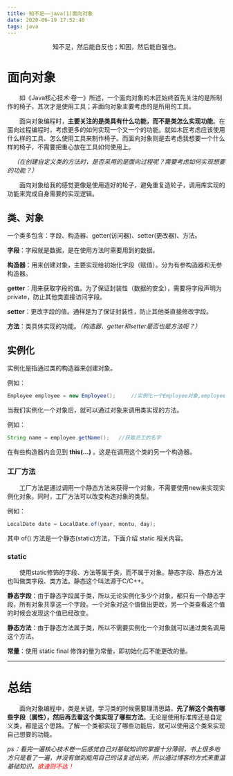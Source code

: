```yaml
---
title: 知不足——java(1)面向对象
date: 2020-06-19 17:52:40
tags: java
---
```


<center>知不足，然后能自反也；知困，然后能自强也。</center>

<!-- more -->

# 面向对象

&emsp;&emsp;如《Java核心技术·卷一》所述，一个面向对象的木匠始终首先关注的是所制作的椅子，其次才是使用工具；非面向对象主要考虑的是所用的工具。

&emsp;&emsp;面向对象编程时，**主要关注的是类具有什么功能，而不是类怎么实现功能**。在面向过程编程时，考虑更多的如何实现一个又一个的功能。就如木匠考虑应该使用什么样的工具、怎么使用工具来制作椅子。而面向对象则是去考虑我想要一个什么样的椅子，不需要把重心放在工具如何使用上。

*&emsp;（在创建自定义类的方法时，是否采用的是面向过程呢？需要考虑如何实现想要的功能？）*

&emsp;&emsp;面向对象给我的感觉更像是使用造好的轮子，避免重复造轮子，调用库实现的功能来完成自身需要的实现逻辑。

## 类、对象

一个类多包含：字段、构造器、getter(访问器)、setter(更改器)、方法。

**字段**：字段就是数据，是在使用方法时需要用到的数据。

**构造器**：用来创建对象，主要实现给初始化字段（赋值）。分为有参构造器和无参构造器。

**getter**：用来获取字段的值。为了保证封装性（数据的安全），需要将字段声明为private，防止其他类直接访问字段。

**setter**：更改字段的值。通样是为了保证封装性，防止其他类直接修改字段。

**方法**：类具体实现的功能。*（构造器、getter和setter是否也是方法呢？）*

## 实例化

实例化是指通过类的构造器来创建对象。

例如：

```java
Employee employee = new Employee();		//实例化一个Employee对象,employee为引用。
```

当我们实例化一个对象后，就可以通过对象来调用类实现的方法。

例如：

```java
String name = employee.getName();	//获取员工的名字
```

在有些构造器内会见到 **this(...)** 。这是在调用这个类的另一个构造器。

### 工厂方法

&emsp;&emsp;工厂方法是通过调用一个静态方法来获得一个对象，不需要使用new来实现实例化对象。同时，工厂方法可以改变构造对象的类型。

例如：

```java
LocalDate date = LocalDate.of(year, montu, day);
```

其中 of() 方法是一个静态(static)方法，下面介绍 static 相关内容。

### static

&emsp;&emsp;使用static修饰的字段、方法等属于类，而不属于对象。静态字段、静态方法也叫做类字段、类方法。静态这个叫法源于C/C++。

**静态字段**：由于静态字段属于类，所以无论实例化多少个对象，都只有一个静态字段，所有对象共享这一个字段。一个对象对这个值做出更改，另一个类查看这个值的时候会发现这个值已经改变。

**静态方法**：由于静态方法属于类，所以不需要实例化一个对象就可以通过类名调用这个方法。

**常量**：使用 static final 修饰的量为常量，即初始化后不能更改的量。

------

# 总结

&emsp;&emsp;面向对象编程中，类是关键，学习类的时候需要理清思路，**先了解这个类有哪些字段（属性），然后再去看这个类实现了哪些方法**。无论是使用标准库还是自定义类，都是这个思路。了解一个类都实现了哪些功能后，就可以使用这个类来实现自己想要的功能。

*ps：看完一遍核心技术卷一后感觉自己对基础知识的掌握十分薄弱，书上很多地方只是看了一遍，并没有做到能用自己的话复述出来。所以通过博客的方式来重温基础知识。<font color = red>欲速则不达！</font>*

